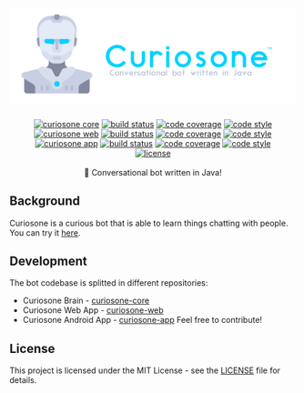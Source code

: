 <h1 align="center">
  <a href="https://curiosone-bot.github.io/"><img src="./media/curiosone-bot-logo.png" alt="curiosone-bot" /></a>
</h1>
<div align="center">
  <a href="https://github.com/curiosone-bot/curiosone-core"><img src="https://img.shields.io/badge/curiosone-core-00d2ff.svg" alt="curiosone core" /></a>
  <a href="https://travis-ci.org/curiosone-bot/curiosone-core"> <img src="https://travis-ci.org/curiosone-bot/curiosone-core.svg?branch=next" alt="build status"></a>
  <a href="https://codecov.io/gh/curiosone-bot/curiosone-core"><img src="https://img.shields.io/codecov/c/github/curiosone-bot/curiosone-core/next.svg" alt="code coverage" /></a>
  <a href="https://google.github.io/styleguide/javaguide.html"><img src="https://img.shields.io/badge/code_style-Google-5ed9c7.svg" alt="code style" /></a>
  <br>
  <a href="https://github.com/curiosone-bot/curiosone-web"><img src="https://img.shields.io/badge/curiosone-web-00d2ff.svg" alt="curiosone web" /></a>
  <a href="https://travis-ci.org/curiosone-bot/curiosone-web"> <img src="https://travis-ci.org/curiosone-bot/curiosone-web.svg?branch=master" alt="build status"></a>
  <a href="https://codecov.io/gh/curiosone-bot/curiosone-web"><img src="https://img.shields.io/codecov/c/github/curiosone-bot/curiosone-web/master.svg" alt="code coverage" /></a>
  <a href="https://google.github.io/styleguide/javaguide.html"><img src="https://img.shields.io/badge/code_style-Standard-5ed9c7.svg" alt="code style" /></a>
  <br>
  <a href="https://github.com/curiosone-bot/curiosone-app"><img src="https://img.shields.io/badge/curiosone-app-00d2ff.svg" alt="curiosone app" /></a>
  <a href="https://travis-ci.org/curiosone-bot/curiosone-app"> <img src="https://travis-ci.org/curiosone-bot/curiosone-app.svg?branch=master" alt="build status"></a>
  <a href="https://codecov.io/gh/curiosone-bot/curiosone-app"><img src="https://img.shields.io/codecov/c/github/curiosone-bot/curiosone-app/master.svg" alt="code coverage" /></a>
  <a href="https://google.github.io/styleguide/javaguide.html"><img src="https://img.shields.io/badge/code_style-Google-5ed9c7.svg" alt="code style" /></a>
  <br>
  <a href="LICENSE"><img src="https://img.shields.io/github/license/curiosone-bot/curiosone-core.svg" alt="license" /></a>
</div>
<br />
<div align="center">
  💬 Conversational bot written in Java!
</div>

## Background
Curiosone is a curious bot that is able to learn things chatting with people.  
You can try it [here](curiosone-bot.github.io/curiosone-web).

## Development
The bot codebase is splitted in different repositories:
- Curiosone Brain - [curiosone-core](https://github.com/curiosone-bot/curiosone-core)
- Curiosone Web App - [curiosone-web](https://github.com/curiosone-bot/curiosone-web)
- Curiosone Android App - [curiosone-app](https://github.com/curiosone-bot/curiosone-app)
Feel free to contribute!

## License
This project is licensed under the MIT License - see the [LICENSE](LICENSE) file for details.
